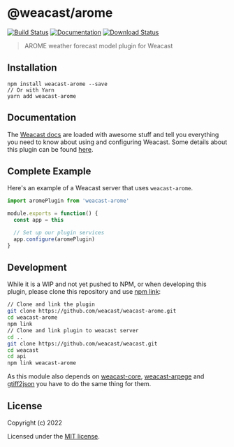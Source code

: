 # @weacast/arome

[![Build Status](https://app.travis-ci.com/weacast/weacast.svg?branch=master)](https://app.travis-ci.com/weacast/weacast)
[![Documentation](https://img.shields.io/badge/documentation-available-brightgreen.svg)](https://weacast.github.io/weacast-docs/)
[![Download Status](https://img.shields.io/npm/dm/@weacast/arome.svg?style=flat-square)](https://www.npmjs.com/package/@weacast/arome)

> AROME weather forecast model plugin for Weacast

## Installation

```
npm install weacast-arome --save
// Or with Yarn
yarn add weacast-arome
```

## Documentation

The [Weacast docs](https://weacast.github.io/weacast-docs/) are loaded with awesome stuff and tell you everything you need to know about using and configuring Weacast. Some details about this plugin can be found [here](https://weacast.gitbooks.io/weacast-docs/api/PLUGIN.html#arome).

## Complete Example

Here's an example of a Weacast server that uses `weacast-arome`. 

```js
import aromePlugin from 'weacast-arome'

module.exports = function() {
  const app = this

  // Set up our plugin services
  app.configure(aromePlugin)
}
```
## Development

While it is a WIP and not yet pushed to NPM, or when developing this plugin, please clone this repository and use [npm link](https://docs.npmjs.com/cli/link):

```bash
// Clone and link the plugin
git clone https://github.com/weacast/weacast-arome.git
cd weacast-arome
npm link
// Clone and link plugin to weacast server
cd ..
git clone https://github.com/weacast/weacast.git
cd weacast
cd api
npm link weacast-arome
```

As this module also depends on [weacast-core](https://github.com/weacast/weacast-core), [weacast-arpege](https://github.com/weacast/weacast-arpege) and [gtiff2json](https://github.com/weacast/gtiff2json) you have to do the same thing for them.

## License

Copyright (c) 2022

Licensed under the [MIT license](LICENSE).
